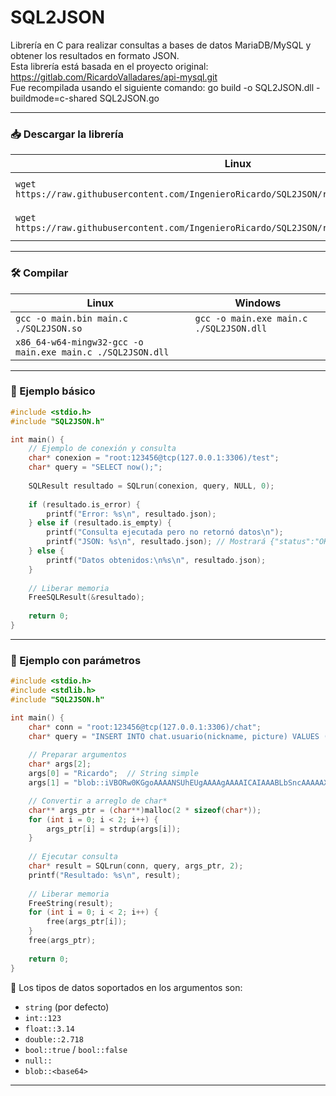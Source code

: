 # SQL2JSON

Librería en C para realizar consultas a bases de datos MariaDB/MySQL y obtener los resultados en formato JSON.  
Esta librería está basada en el proyecto original: https://gitlab.com/RicardoValladares/api-mysql.git  
Fue recompilada usando el siguiente comando: go build -o SQL2JSON.dll -buildmode=c-shared SQL2JSON.go

---

### 📥 Descargar la librería

| Linux | Windows |
| --- | --- |
| `wget https://raw.githubusercontent.com/IngenieroRicardo/SQL2JSON/refs/heads/main/SQL2JSON.so` | `Invoke-WebRequest https://raw.githubusercontent.com/IngenieroRicardo/SQL2JSON/refs/heads/main/SQL2JSON.dll -OutFile ./SQL2JSON.dll` |
| `wget https://raw.githubusercontent.com/IngenieroRicardo/SQL2JSON/refs/heads/main/SQL2JSON.h` | `Invoke-WebRequest https://raw.githubusercontent.com/IngenieroRicardo/SQL2JSON/refs/heads/main/SQL2JSON.h -OutFile ./SQL2JSON.h` |

---

### 🛠️ Compilar

| Linux | Windows |
| --- | --- |
| `gcc -o main.bin main.c ./SQL2JSON.so` | `gcc -o main.exe main.c ./SQL2JSON.dll` |
| `x86_64-w64-mingw32-gcc -o main.exe main.c ./SQL2JSON.dll` |  |

---

### 🧪 Ejemplo básico

```C
#include <stdio.h>
#include "SQL2JSON.h"

int main() {
    // Ejemplo de conexión y consulta
    char* conexion = "root:123456@tcp(127.0.0.1:3306)/test";
    char* query = "SELECT now();";
    
    SQLResult resultado = SQLrun(conexion, query, NULL, 0);
    
    if (resultado.is_error) {
        printf("Error: %s\n", resultado.json);
    } else if (resultado.is_empty) {
        printf("Consulta ejecutada pero no retornó datos\n");
        printf("JSON: %s\n", resultado.json); // Mostrará {"status":"OK"} o []
    } else {
        printf("Datos obtenidos:\n%s\n", resultado.json);
    }
    
    // Liberar memoria
    FreeSQLResult(&resultado);
    
    return 0;
}
```

---

### 🧪 Ejemplo con parámetros

```C
#include <stdio.h>
#include <stdlib.h>
#include "SQL2JSON.h"

int main() {
    char* conn = "root:123456@tcp(127.0.0.1:3306)/chat";
    char* query = "INSERT INTO chat.usuario(nickname, picture) VALUES (?, ?);";
    
    // Preparar argumentos
    char* args[2];
    args[0] = "Ricardo";  // String simple
    args[1] = "blob::iVBORw0KGgoAAAANSUhEUgAAAAgAAAAICAIAAABLbSncAAAAAXNSR0IArs4c6QAAAARnQU1BAACxjwv8YQUAAAAJcEhZcwAADsMAAA7DAcdvqGQAAAArSURBVBhXY/iPA0AlGBgwGFAKlwQmAKrAIgcVRZODCsI5cAAVgVDo4P9/AHe4m2U/OJCWAAAAAElFTkSuQmCC";  // Imagen en base64

    // Convertir a arreglo de char*
    char** args_ptr = (char**)malloc(2 * sizeof(char*));
    for (int i = 0; i < 2; i++) {
        args_ptr[i] = strdup(args[i]);
    }
    
    // Ejecutar consulta
    char* result = SQLrun(conn, query, args_ptr, 2);
    printf("Resultado: %s\n", result);
    
    // Liberar memoria
    FreeString(result);
    for (int i = 0; i < 2; i++) {
        free(args_ptr[i]);
    }
    free(args_ptr);
    
    return 0;
}
```



📝 Los tipos de datos soportados en los argumentos son:
- `string` (por defecto)
- `int::123`
- `float::3.14`
- `double::2.718`
- `bool::true` / `bool::false`
- `null::`
- `blob::<base64>`

---

